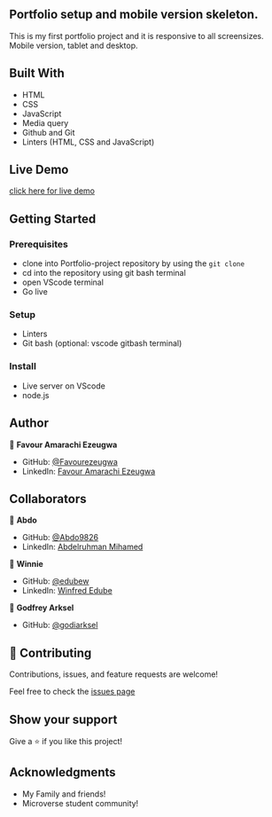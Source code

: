 ## Portfolio setup and mobile version skeleton.

This is my first portfolio project and it is responsive to all screensizes. Mobile version, tablet and desktop.

## Built With

- HTML
- CSS
- JavaScript
- Media query
- Github and Git
- Linters (HTML, CSS and JavaScript)

## Live Demo

[click here for live demo](https://favour-portfolio-b6ea44.netlify.app/)

## Getting Started

### Prerequisites

- clone into Portfolio-project repository by using the `git clone`
- cd into the repository using git bash terminal
- open VScode terminal
- Go live

### Setup

- Linters
- Git bash (optional: vscode gitbash terminal)

### Install

- Live server on VScode
- node.js

## Author

👤 **Favour Amarachi Ezeugwa**

- GitHub: [@Favourezeugwa](https://github.com/Favourezeugwa)
- LinkedIn: [Favour Amarachi Ezeugwa](https://www.linkedin.com/in/favour-amarachi-ezeugwa-a5bb31149/)

## Collaborators

👤 **Abdo**

- GitHub: [@Abdo9826](https://github.com/Abdo9826)
- LinkedIn: [Abdelruhman Mihamed](https://www.linkedin.com/in/abdelruhman-mihamed-a42667179/)

👤 **Winnie**

- GitHub: [@edubew](https://github.com/edubew)
- LinkedIn: [Winfred Edube](https://www.linkedin.com/in/winfred-edube-9820a422a/)

👤 **Godfrey Arksel**

- GitHub: [@godiarksel](https://github.com/godiarksel)

## 🤝 Contributing

Contributions, issues, and feature requests are welcome!

Feel free to check the [issues page](https://github.com/Favourezeugwa/First-Portfolio/issues)

## Show your support

Give a ⭐️ if you like this project!

## Acknowledgments

- My Family and friends!
- Microverse student community!
